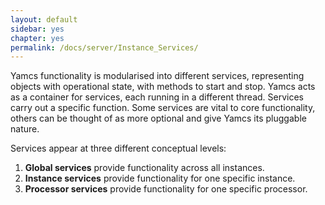 ```yaml
---
layout: default
sidebar: yes
chapter: yes
permalink: /docs/server/Instance_Services/
---
```


Yamcs functionality is modularised into different services, representing objects with operational state, with methods to start and stop. Yamcs acts as a container for services, each running in a different thread. Services carry out a specific function. Some services are vital to core functionality, others can be thought of as more optional and give Yamcs its pluggable nature.

Services appear at three different conceptual levels:

1. **Global services** provide functionality across all instances.
2. **Instance services** provide functionality for one specific instance.
3. **Processor services** provide functionality for one specific processor.
